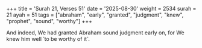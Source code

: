 +++
title = 'Surah 21, Verses 51'
date = '2025-08-30'
weight = 2534
surah = 21
ayah = 51
tags = ["abraham", "early", "granted", "judgment", "knew", "prophet", "sound", "worthy"]
+++

And indeed, We had granted Abraham sound judgment early on, for We knew him well ˹to be worthy of it˺.